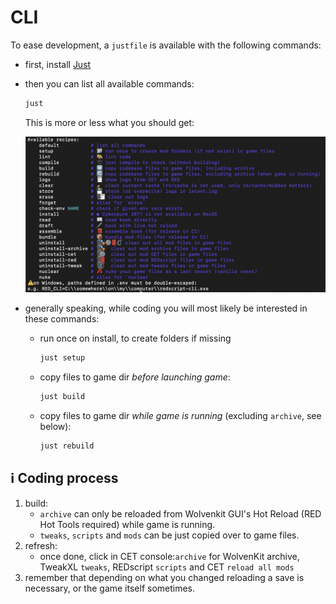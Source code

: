 # CLI

To ease development, a `justfile` is available with the following commands:

- first, install [Just](https://just.systems/man/en/chapter_4.html?highlight=brew#packages)
- then you can list all available commands:
  
  ```sh
  just
  ```

  This is more or less what you should get:

  ![just recipes](./pictures/just-recipes.png)

- generally speaking, while coding you will most likely be interested in these commands:
  - run once on install, to create folders if missing

    ```sh
    just setup
    ```

  - copy files to game dir *before launching game*:

    ```sh
    just build
    ```

  - copy files to game dir *while game is running* (excluding `archive`, see below):

    ```sh
    just rebuild
    ```

## ℹ️ Coding process

1. build:
   - `archive` can only be reloaded from Wolvenkit GUI's Hot Reload (RED Hot Tools required) while game is running.
   - `tweaks`, `scripts` and `mods` can be just copied over to game files.
2. refresh:
   - once done, click in CET console:`archive` for WolvenKit archive, TweakXL `tweaks`, REDscript `scripts` and CET `reload all mods`
3. remember that depending on what you changed reloading a save is necessary, or the game itself sometimes.
